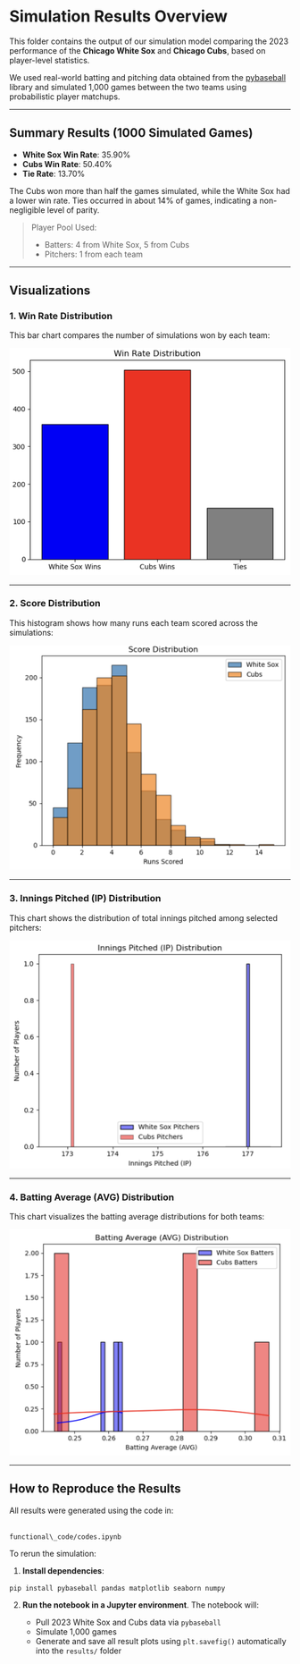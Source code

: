 # Simulation Results Overview

This folder contains the output of our simulation model comparing the 2023 performance of the **Chicago White Sox** and **Chicago Cubs**, based on player-level statistics.

We used real-world batting and pitching data obtained from the [pybaseball](https://github.com/jldbc/pybaseball) library and simulated 1,000 games between the two teams using probabilistic player matchups.

---

## Summary Results (1000 Simulated Games)

- **White Sox Win Rate**: 35.90%  
- **Cubs Win Rate**: 50.40%  
- **Tie Rate**: 13.70%

The Cubs won more than half the games simulated, while the White Sox had a lower win rate. Ties occurred in about 14% of games, indicating a non-negligible level of parity.

> Player Pool Used:  
> - Batters: 4 from White Sox, 5 from Cubs  
> - Pitchers: 1 from each team

---

## Visualizations

### 1. Win Rate Distribution

This bar chart compares the number of simulations won by each team:

![Win Rate Distribution](./win_rate_distribution.png)

---

### 2. Score Distribution

This histogram shows how many runs each team scored across the simulations:

![Score Distribution](./score_distribution.png)

---

### 3. Innings Pitched (IP) Distribution

This chart shows the distribution of total innings pitched among selected pitchers:

![Innings Pitched](./ip_distribution.png)

---

### 4. Batting Average (AVG) Distribution

This chart visualizes the batting average distributions for both teams:

![Batting Average](./avg_distribution.png)

---

## How to Reproduce the Results

All results were generated using the code in:

```

functional\_code/codes.ipynb

````

To rerun the simulation:

1. **Install dependencies**:

```bash
pip install pybaseball pandas matplotlib seaborn numpy
````

2. **Run the notebook in a Jupyter environment**. The notebook will:

   * Pull 2023 White Sox and Cubs data via `pybaseball`
   * Simulate 1,000 games
   * Generate and save all result plots using `plt.savefig()` automatically into the `results/` folder

